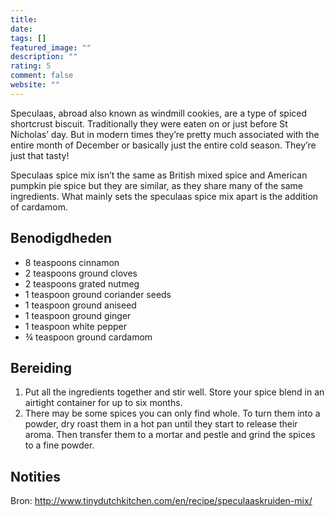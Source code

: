 ```yaml
---
title: 
date: 
tags: []
featured_image: ""
description: ""
rating: 5
comment: false
website: ""
---
```


Speculaas, abroad also known as windmill cookies, are a type of spiced shortcrust biscuit. Traditionally they were eaten on or just before St Nicholas’ day. But in modern times they’re pretty much associated with the entire month of December or basically just the entire cold season. They’re just that tasty!

Speculaas spice mix isn’t the same as British mixed spice and American pumpkin pie spice but they are similar, as they share many of the same ingredients. What mainly sets the speculaas spice mix apart is the addition of cardamom.

## Benodigdheden

-   8 teaspoons  cinnamon 
-   2 teaspoons  ground cloves 
-   2 teaspoons  grated nutmeg 
-   1 teaspoon  ground coriander seeds 
-   1 teaspoon  ground aniseed 
-   1 teaspoon  ground ginger 
-   1 teaspoon  white pepper 
-   ¾ teaspoon  ground cardamom 

## Bereiding

1.  Put all the ingredients together and stir well. Store your spice blend in an airtight container for up to six months. 
2.  There may be some spices you can only find whole. To turn them into a powder, dry roast them in a hot pan until they start to release their aroma. Then transfer them to a mortar and pestle and grind the spices to a fine powder. 

## Notities
Bron: http://www.tinydutchkitchen.com/en/recipe/speculaaskruiden-mix/